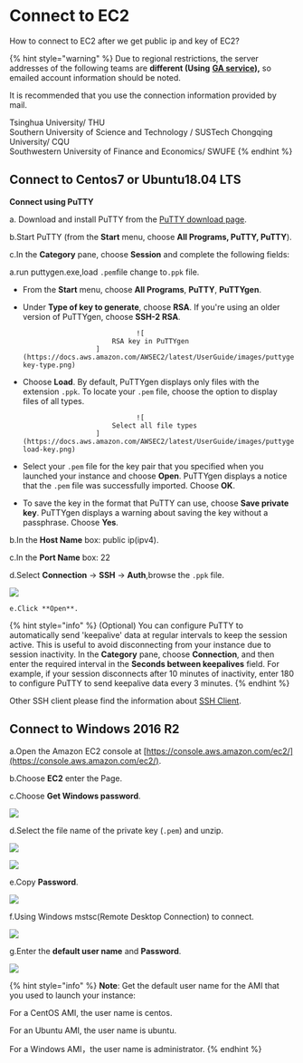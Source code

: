 # Connect to EC2

How to connect to EC2 after we get public ip and key of EC2?

{% hint style="warning" %}
Due to regional restrictions, the server addresses of the following teams are **different \(Using** [**GA service**](https://aws.amazon.com/cn/global-accelerator/?blogs-global-accelerator.sort-by=item.additionalFields.createdDate&blogs-global-accelerator.sort-order=desc&aws-global-accelerator-wn.sort-by=item.additionalFields.postDateTime&aws-global-accelerator-wn.sort-order=desc)**\),** so emailed account information should be noted.   
  
It is recommended that you use the connection information provided by mail.  
  
Tsinghua University/ THU   
Southern University of Science and Technology / SUSTech Chongqing University/ CQU   
Southwestern University of Finance and Economics/ SWUFE
{% endhint %}

## **Connect to Centos7 or Ubuntu18.04 LTS** <a id="PuttingAnObjectInABucket"></a>

**Connect using PuTTY** 

a. Download and install PuTTY from the [PuTTY download page](http://www.chiark.greenend.org.uk/~sgtatham/putty/). 

b.Start PuTTY \(from the **Start** menu, choose **All Programs, PuTTY, PuTTY**\).

c.In the **Category** pane, choose **Session** and complete the following fields:

a.run puttygen.exe,load `.pem`file change to`.ppk` file.

* From the **Start** menu, choose **All Programs**, **PuTTY**, **PuTTYgen**.
* Under **Type of key to generate**, choose **RSA**. If you're using an older version of PuTTYgen, choose **SSH-2 RSA**.

                                  ![
							RSA key in PuTTYgen
						](https://docs.aws.amazon.com/AWSEC2/latest/UserGuide/images/puttygen-key-type.png)

* Choose **Load**. By default, PuTTYgen displays only files with the extension `.ppk`. To locate your `.pem` file, choose the option to display files of all types. 

                                  ![
							Select all file types
						](https://docs.aws.amazon.com/AWSEC2/latest/UserGuide/images/puttygen-load-key.png)

* Select your `.pem` file for the key pair that you specified when you launched your instance and choose **Open**. PuTTYgen displays a notice that the `.pem` file was successfully imported. Choose **OK**.
* To save the key in the format that PuTTY can use, choose **Save private key**. PuTTYgen displays a warning about saving the key without a passphrase. Choose **Yes**.

b.In the **Host Name** box: public ip\(ipv4\).

c.In the **Port Name** box: 22

d.Select **Connection** -&gt; **SSH** -&gt; **Auth**,browse the `.ppk` file.

![](../../.gitbook/assets/image%20%2885%29.png)

    e.Click **Open**.

{% hint style="info" %}
 \(Optional\) You can configure PuTTY to automatically send 'keepalive' data at regular intervals to keep the session active. This is useful to avoid disconnecting from your instance due to session inactivity. In the **Category** pane, choose **Connection**, and then enter the required interval in the **Seconds between keepalives** field. For example, if your session disconnects after 10 minutes of inactivity, enter 180 to configure PuTTY to send keepalive data every 3 minutes.
{% endhint %}

Other SSH client please find the information about [SSH Client](https://www.slant.co/topics/149/~best-ssh-clients-for-windows).

## **Connect to Windows 2016 R2** <a id="PuttingAnObjectInABucket"></a>

a.Open the Amazon EC2 console at [https://console.aws.amazon.com/ec2/](https://console.aws.amazon.com/ec2/).

b.Choose **EC2** enter the Page.

c.Choose **Get Windows password**. 

![](../../.gitbook/assets/image%20%2878%29.png)

d.Select the file name of the private key \(`.pem`\) and unzip.

![](../../.gitbook/assets/image%20%2875%29.png)

![](../../.gitbook/assets/image%20%2874%29.png)

e.Copy **Password**.

![](../../.gitbook/assets/image%20%2876%29.png)

f.Using Windows mstsc\(Remote Desktop Connection\) to connect.

![](../../.gitbook/assets/image%20%2860%29.png)

g.Enter the **default user name** and **Password**.

![](../../.gitbook/assets/image%20%2863%29.png)



{% hint style="info" %}
**Note**: Get the default user name for the AMI that you used to launch your instance: ‌ 

For a CentOS AMI, the user name is centos. ‌ 

For an Ubuntu AMI, the user name is ubuntu. ‌ 

For a Windows AMI，the user name is administrator.
{% endhint %}

